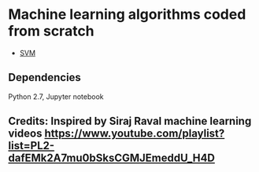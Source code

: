 # Machine learning algorithms coded from scratch

* [SVM](https://github.com/priyankavokuda/machine_learning_algorithms/blob/master/SVM_learn.ipynb)


## Dependencies

Python 2.7, Jupyter notebook

## Credits: Inspired by Siraj Raval machine learning videos https://www.youtube.com/playlist?list=PL2-dafEMk2A7mu0bSksCGMJEmeddU_H4D

